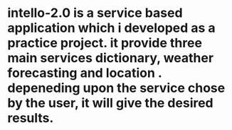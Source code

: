 # intello-2.0 is a service based application which i developed as a practice project. it provide three main services dictionary, weather forecasting and location . depeneding upon the service chose by the user, it will give the desired results.
